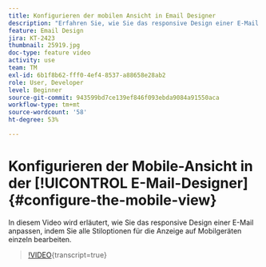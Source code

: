 ```yaml
---
title: Konfigurieren der mobilen Ansicht in Email Designer
description: "Erfahren Sie, wie Sie das responsive Design einer E-Mail anpassen können, indem Sie alle Stiloptionen für die Anzeige auf Mobilgeräten einzeln bearbeiten."
feature: Email Design
jira: KT-2423
thumbnail: 25919.jpg
doc-type: feature video
activity: use
team: TM
exl-id: 6b1f8b62-fff0-4ef4-8537-a88658e28ab2
role: User, Developer
level: Beginner
source-git-commit: 943599bd7ce139ef846f093ebda9084a91550aca
workflow-type: tm+mt
source-wordcount: '58'
ht-degree: 53%

---
```


# Konfigurieren der Mobile-Ansicht in der [!UICONTROL E-Mail-Designer] {#configure-the-mobile-view}

In diesem Video wird erläutert, wie Sie das responsive Design einer E-Mail anpassen, indem Sie alle Stiloptionen für die Anzeige auf Mobilgeräten einzeln bearbeiten.

>[!VIDEO](https://video.tv.adobe.com/v/25919?learn=on){transcript=true}
